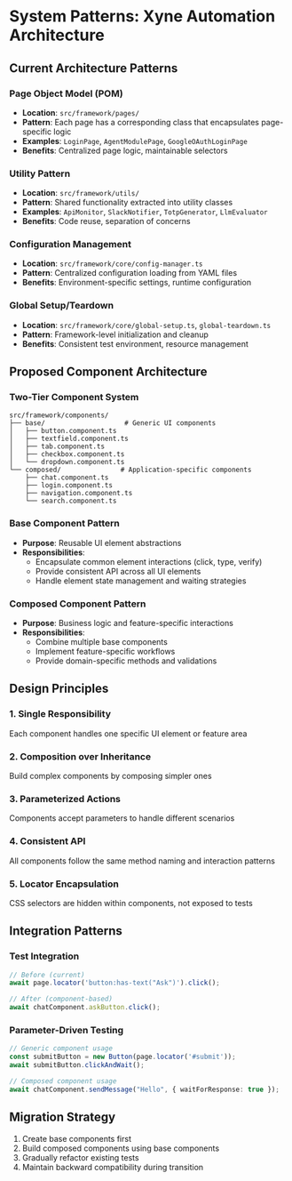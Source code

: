 # System Patterns: Xyne Automation Architecture

## Current Architecture Patterns

### Page Object Model (POM)
- **Location**: `src/framework/pages/`
- **Pattern**: Each page has a corresponding class that encapsulates page-specific logic
- **Examples**: `LoginPage`, `AgentModulePage`, `GoogleOAuthLoginPage`
- **Benefits**: Centralized page logic, maintainable selectors

### Utility Pattern
- **Location**: `src/framework/utils/`
- **Pattern**: Shared functionality extracted into utility classes
- **Examples**: `ApiMonitor`, `SlackNotifier`, `TotpGenerator`, `LlmEvaluator`
- **Benefits**: Code reuse, separation of concerns

### Configuration Management
- **Location**: `src/framework/core/config-manager.ts`
- **Pattern**: Centralized configuration loading from YAML files
- **Benefits**: Environment-specific settings, runtime configuration

### Global Setup/Teardown
- **Location**: `src/framework/core/global-setup.ts`, `global-teardown.ts`
- **Pattern**: Framework-level initialization and cleanup
- **Benefits**: Consistent test environment, resource management

## Proposed Component Architecture

### Two-Tier Component System
```
src/framework/components/
├── base/                    # Generic UI components
│   ├── button.component.ts
│   ├── textfield.component.ts
│   ├── tab.component.ts
│   ├── checkbox.component.ts
│   └── dropdown.component.ts
└── composed/               # Application-specific components
    ├── chat.component.ts
    ├── login.component.ts
    ├── navigation.component.ts
    └── search.component.ts
```

### Base Component Pattern
- **Purpose**: Reusable UI element abstractions
- **Responsibilities**: 
  - Encapsulate common element interactions (click, type, verify)
  - Provide consistent API across all UI elements
  - Handle element state management and waiting strategies

### Composed Component Pattern
- **Purpose**: Business logic and feature-specific interactions
- **Responsibilities**:
  - Combine multiple base components
  - Implement feature-specific workflows
  - Provide domain-specific methods and validations

## Design Principles

### 1. Single Responsibility
Each component handles one specific UI element or feature area

### 2. Composition over Inheritance
Build complex components by composing simpler ones

### 3. Parameterized Actions
Components accept parameters to handle different scenarios

### 4. Consistent API
All components follow the same method naming and interaction patterns

### 5. Locator Encapsulation
CSS selectors are hidden within components, not exposed to tests

## Integration Patterns

### Test Integration
```typescript
// Before (current)
await page.locator('button:has-text("Ask")').click();

// After (component-based)
await chatComponent.askButton.click();
```

### Parameter-Driven Testing
```typescript
// Generic component usage
const submitButton = new Button(page.locator('#submit'));
await submitButton.clickAndWait();

// Composed component usage
await chatComponent.sendMessage("Hello", { waitForResponse: true });
```

## Migration Strategy
1. Create base components first
2. Build composed components using base components
3. Gradually refactor existing tests
4. Maintain backward compatibility during transition
